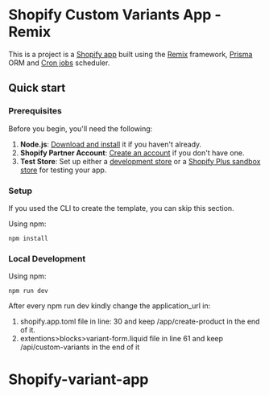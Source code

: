 # Shopify Custom Variants App - Remix

This is a project is a [Shopify app](https://shopify.dev/docs/apps/getting-started) built using the [Remix](https://remix.run) framework, [Prisma](https://www.prisma.io/) ORM and [Cron jobs](https://cron-job.org/en/) scheduler.


## Quick start

### Prerequisites

Before you begin, you'll need the following:

1. **Node.js**: [Download and install](https://nodejs.org/en/download/) it if you haven't already.
2. **Shopify Partner Account**: [Create an account](https://partners.shopify.com/signup) if you don't have one.
3. **Test Store**: Set up either a [development store](https://help.shopify.com/en/partners/dashboard/development-stores#create-a-development-store) or a [Shopify Plus sandbox store](https://help.shopify.com/en/partners/dashboard/managing-stores/plus-sandbox-store) for testing your app.

### Setup

If you used the CLI to create the template, you can skip this section.

Using npm:

```shell
npm install
```

### Local Development


Using npm:

```shell
npm run dev
```



After every npm run dev kindly change the application_url in:

1. shopify.app.toml file in line: 30 and keep /app/create-product in the end of it.
2. extentions>blocks>variant-form.liquid file in line 61 and keep /api/custom-variants in the end of it


# Shopify-variant-app
